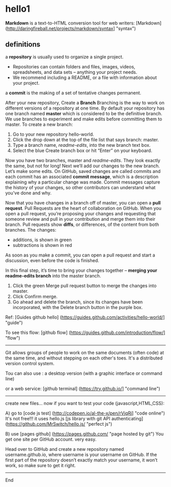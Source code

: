 # hello1
**Markdown** is a text-to-HTML conversion tool for web writers: 
[Markdown] (http://daringfireball.net/projects/markdown/syntax] "syntax")
## definitions
a **repository** is usually used to organize a single project. 
  - Repositories can contain folders and files, images, videos, spreadsheets, and data sets – anything your project needs. 
  - We recommend including a README, or a file with information about your project. 
  
a **commit** is the making of a set of tentative changes permanent.  

After your new repository,  Create a **Branch**
Branching is the way to work on different versions of a repository at one time.
By default your repository has one branch named **master** which is considered to be the definitive branch. 
We use branches to experiment and make edits before committing them to master.
To create a new branch:

1.  Go to your new repository hello-world.
2.  Click the drop down at the top of the file list that says branch: master.
3.  Type a branch name, *readme-edits*, into the new branch text box.
4.  Select the blue Create branch box or hit “Enter” on your keyboard.

Now you have two branches, master and *readme-edits*. 
They look exactly the same, but not for long! Next we’ll add our changes to the new branch.
Let’s make some edits.
On GitHub, saved changes are called commits and each commit has an associated **commit message**, which is a description explaining why a particular change was made. 
Commit messages capture the history of your changes, so other contributors can understand what you’ve done and why.

Now that you have changes in a branch off of master, you can open a **pull request**.
Pull Requests are the heart of collaboration on GitHub. 
When you open a pull request, you’re proposing your changes and requesting that someone review and pull in your contribution and merge them into their branch. 
Pull requests show **diffs**, or differences, of the content from both branches. 
The changes:

- additions, is shown in green
- subtractions is shown in red

As soon as you make a commit, you can open a pull request 
and start a discussion, even before the code is finished.

In this final step, it’s time to bring your changes together – **merging your readme-edits branch** into the master branch.

1. Click the green Merge pull request button to merge the changes into master.
2. Click Confirm merge.
3. Go ahead and delete the branch, since its changes have been incorporated, with the Delete branch button in the purple box.

Ref: [Guides github hello] (https://guides.github.com/activities/hello-world/] "guide") 

To see this flow:
[github flow] (https://guides.github.com/introduction/flow/] "flow")  
***
Git allows groups of people to work on the same documents (often code) at the same time, and without stepping on each other's toes. It's a distributed version control system.

Tou can also use :
a desktop version (with a graphic interface or command line)

or a web service:
[github terminal] (https://try.github.io/] "command line")  

***
create new files...
now if you want to  test your code (javascript,HTML,CSS):

A)
go to [code js test] (http://codepen.io/al-the-x/pen/rVjqRj] "code online") 
It's not free!!!
it uses hello.js [js library with git API authenticating] (https://github.com/MrSwitch/hello.js/ "perfect js")

B) use [pages github] (https://pages.github.com/ "page hosted by git") 
You get one site per GitHub account. 
very easy.

Head over to GitHub and create a new repository named username.github.io, 
where username is your username on GitHub.
If the first part of the repository doesn’t exactly match your username, 
it won’t work, so make sure to get it right.

***
End




